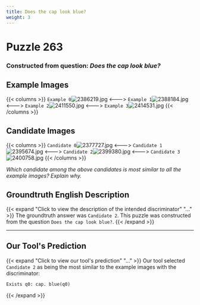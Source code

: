 ```yaml
---
title: Does the cap look blue?
weight: 3
---
```


# Puzzle 263
### Constructed from question: _Does the cap look blue?_


## Example Images
{{< columns >}}
`Example 0`![2386219.jpg](/gqa_images/2386219.jpg)
<--->
`Example 1`![2388184.jpg](/gqa_images/2388184.jpg)
<--->
`Example 2`![2411550.jpg](/gqa_images/2411550.jpg)
<--->
`Example 3`![2414531.jpg](/gqa_images/2414531.jpg)
{{< /columns >}}

## Candidate Images
{{< columns >}}
`Candidate 0`![2377727.jpg](/gqa_images/2377727.jpg)
<--->
`Candidate 1`![2395674.jpg](/gqa_images/2395674.jpg)
<--->
`Candidate 2`![2399380.jpg](/gqa_images/2399380.jpg)
<--->
`Candidate 3`![2400758.jpg](/gqa_images/2400758.jpg)
{{< /columns >}}

*Which candidate among the above candidates is most similar to all the example images? Explain why.*

## Groundtruth English Description

{{< expand "Click to view the description of the intended discriminator" "..." >}}
The groundtruth answer was `Candidate 2`. This puzzle was constructed from the question `Does the cap look blue?`.
{{< /expand >}}

---

## Our Tool's Prediction

{{< expand "Click to view our tool's prediction" "..." >}}
Our tool selected `Candidate 2` as being the most similar to the example images with the discriminator:
```plaintext
Exists q0: cap. blue(q0)
```
{{< /expand >}}
